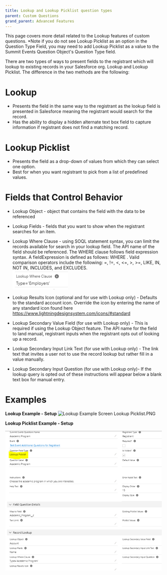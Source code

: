 ```yaml
---
title: Lookup and Lookup Picklist question types
parent: Custom Questions
grand_parent: Advanced Features
---
```



This page covers more detail related to the Lookup features of custom questions. 
*Note if you do not see Lookup Picklist as an option in the Question Type Field, you may need to add Lookup Picklist as a value to the Summit Events Question Object's Question Type field.

There are two types of ways to present fields to the registrant which will lookup to existing records in your Salesforce org.  Lookup and Lookup Picklist.  The difference in the two methods are the following:

# Lookup
* Presents the field in the same way to the registrant as the lookup field is presented in Salesforce meaning the registrant would search for the record.
* Has the ability to display a hidden alternate text box field to capture information if registrant does not find a matching record.

# Lookup Picklist
* Presents the field as a drop-down of values from which they can select one option.
* Best for when you want registrant to pick from a list of predefined values.


# Fields that Control Behavior
* Lookup Object - object that contains the field with the data to be referenced
* Lookup Fields - fields that you want to show when the registrant searches for an item.
* Lookup Where Clause - using SOQL statement syntax, you can limit the records available for search in your lookup field. The API name of the field should be referenced. The WHERE clause follows field expression syntax. A fieldExpression is defined as follows: WHERE . Valid comparison operators include the following: =, !=, <, <=, >, >=, LIKE, IN, NOT IN, INCLUDES, and EXCLUDES.  
![Where Clause](images/WhereClauseExample.PNG)
    
* Lookup Results Icon (optional and for use with Lookup only) - Defaults to the standard account icon. Override the icon by entering the name of any standard icon found here https://www.lightningdesignsystem.com/icons/#standard
* Lookup Secondary Value Field (for use with Lookup only) - This is required if using the Lookup Object feature. The API name for the field to land manual, registrant inputs when the registrant opts out of looking up a record.
* Lookup Secondary Input Link Text (for use with Lookup only) - The link text that invites a user not to use the record lookup but rather fill in a value manually.
* Lookup Secondary Input Question (for use with Lookup only)- If the lookup query is opted out of these instructions will appear below a blank text box for manual entry.

# Examples

__Lookup Example - Setup__
![Lookup Example Screen](images/Lookup.PNG)
Lookup Picklist.PNG


__Lookup Picklist Example - Setup__

![Lookup Picklist Example Screen](images/Lookup_Picklist-Screen1.PNG)


